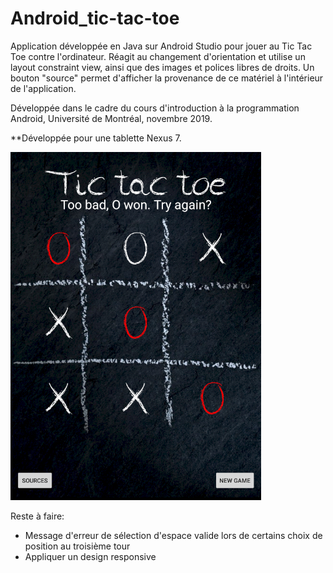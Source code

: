 # Android_tic-tac-toe
Application développée en Java sur Android Studio pour jouer au Tic Tac Toe contre l'ordinateur.
Réagit au changement d'orientation et utilise un layout constraint view, ainsi que des images et polices libres de droits.
Un bouton "source" permet d'afficher la provenance de ce matériel à l'intérieur de l'application.

Développée dans le cadre du cours d'introduction à la programmation Android, Université de Montréal, novembre 2019.

**Développée pour une tablette Nexus 7.

![Alt text](/preview_tictac.png?raw=true "Aperçu du jeu")

Reste à faire:
- Message d'erreur de sélection d'espace valide lors de certains choix de position au troisième tour
- Appliquer un design responsive
